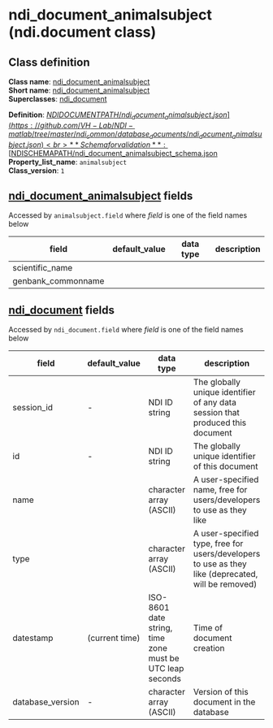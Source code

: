 # ndi_document_animalsubject (ndi.document class)

## Class definition

**Class name**: [ndi_document_animalsubject](ndi_document_animalsubject.md)<br>
**Short name**: [ndi_document_animalsubject](ndi_document_animalsubject.md)<br>
**Superclasses**: [ndi_document](ndi_document.md)

**Definition**: [$NDIDOCUMENTPATH/ndi_document_animalsubject.json](https://github.com/VH-Lab/NDI-matlab/tree/master/ndi_common/database_documents/ndi_document_animalsubject.json)<br>
**Schema for validation**: [$NDISCHEMAPATH/ndi_document_animalsubject_schema.json](https://github.com/VH-Lab/NDI-matlab/tree/master/ndi_common/schema_documents/ndi_document_animalsubject_schema.json)<br>
**Property_list_name**: `animalsubject`<br>
**Class_version**: `1`<br>


## [ndi_document_animalsubject](ndi_document_animalsubject.md) fields

Accessed by `animalsubject.field` where *field* is one of the field names below

| field | default_value | data type | description |
| --- | --- | --- | --- |
| scientific_name |  |  |  |
| genbank_commonname |  |  |  |


## [ndi_document](ndi_document.md) fields

Accessed by `ndi_document.field` where *field* is one of the field names below

| field | default_value | data type | description |
| --- | --- | --- | --- |
| session_id | - | NDI ID string | The globally unique identifier of any data session that produced this document |
| id | - | NDI ID string | The globally unique identifier of this document |
| name |  | character array (ASCII) | A user-specified name, free for users/developers to use as they like |
| type |  | character array (ASCII) | A user-specified type, free for users/developers to use as they like (deprecated, will be removed) |
| datestamp | (current time) | ISO-8601 date string, time zone must be UTC leap seconds | Time of document creation |
| database_version | - | character array (ASCII) | Version of this document in the database |


